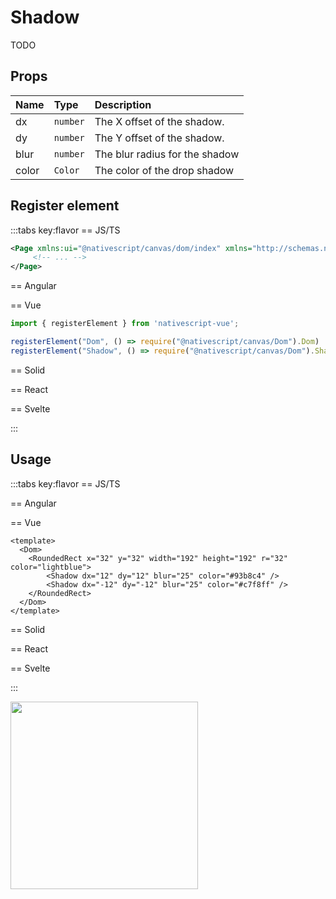# Shadow

TODO


## Props

| Name  | Type     | Description                    |
| :---- | :------- | :----------------------------- |
| dx    | `number` | The X offset of the shadow.    |
| dy    | `number` | The Y offset of the shadow.    |
| blur  | `number` | The blur radius for the shadow |
| color | `Color`  | The color of the drop shadow   |



## Register element
:::tabs key:flavor
== JS/TS

```xml
<Page xmlns:ui="@nativescript/canvas/dom/index" xmlns="http://schemas.nativescript.org/tns.xsd">
     <!-- ... -->
</Page>
```

== Angular


== Vue

```ts
import { registerElement } from 'nativescript-vue';

registerElement("Dom", () => require("@nativescript/canvas/Dom").Dom)
registerElement("Shadow", () => require("@nativescript/canvas/Dom").Shadow)
```

== Solid


== React


== Svelte


:::

## Usage

:::tabs key:flavor
== JS/TS



== Angular


== Vue

```vue
<template>
  <Dom>
    <RoundedRect x="32" y="32" width="192" height="192" r="32" color="lightblue">
        <Shadow dx="12" dy="12" blur="25" color="#93b8c4" />
        <Shadow dx="-12" dy="-12" blur="25" color="#c7f8ff" />
    </RoundedRect>
  </Dom>
</template>
```

== Solid


== React


== Svelte


:::

<img height="300px" width="300px" style="margin-bottom: 12px;" src="/img/shadow.webp"/>
